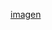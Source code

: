 [imagen](https://developer.mozilla.org/en-US/docs/Learn/CSS/Building_blocks/Selectors/Selectors_Tasks/selectors-attribute.png)
